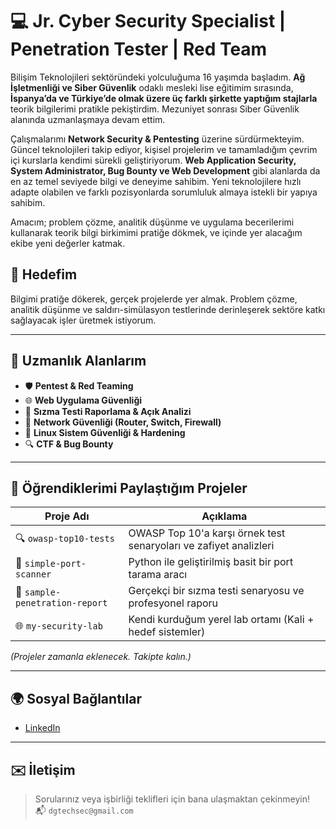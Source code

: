 # 💻 Jr. Cyber Security Specialist | Penetration Tester | Red Team

Bilişim Teknolojileri sektöründeki yolculuğuma 16 yaşımda başladım. **Ağ İşletmenliği ve Siber Güvenlik** odaklı mesleki lise eğitimim sırasında, **İspanya’da ve Türkiye’de olmak üzere üç farklı şirkette yaptığım stajlarla** teorik bilgilerimi pratikle pekiştirdim. Mezuniyet sonrası Siber Güvenlik alanında uzmanlaşmaya devam ettim.

Çalışmalarımı **Network Security & Pentesting** üzerine sürdürmekteyim. Güncel teknolojileri takip ediyor, kişisel projelerim ve tamamladığım çevrim içi kurslarla kendimi sürekli geliştiriyorum. **Web Application Security, System Administrator, Bug Bounty ve Web Development** gibi alanlarda da en az temel seviyede bilgi ve deneyime sahibim. Yeni teknolojilere hızlı adapte olabilen ve farklı pozisyonlarda sorumluluk almaya istekli bir yapıya sahibim.

Amacım; problem çözme, analitik düşünme ve uygulama becerilerimi kullanarak teorik bilgi birkimimi pratiğe dökmek, ve içinde yer alacağım ekibe yeni değerler katmak.

## 🚀 Hedefim
Bilgimi pratiğe dökerek, gerçek projelerde yer almak. Problem çözme, analitik düşünme ve saldırı-simülasyon testlerinde derinleşerek sektöre katkı sağlayacak işler üretmek istiyorum.

---

## 🔧 Uzmanlık Alanlarım

- 🛡 **Pentest & Red Teaming**
- 🌐 **Web Uygulama Güvenliği**
- 🧠 **Sızma Testi Raporlama & Açık Analizi**
- 📡 **Network Güvenliği (Router, Switch, Firewall)**
- 🐧 **Linux Sistem Güvenliği & Hardening**
- 🔍 **CTF & Bug Bounty**

---

## 🧠 Öğrendiklerimi Paylaştığım Projeler

| Proje Adı | Açıklama |
|----------|----------|
| 🔍 `owasp-top10-tests` | OWASP Top 10'a karşı örnek test senaryoları ve zafiyet analizleri |
| 🐍 `simple-port-scanner` | Python ile geliştirilmiş basit bir port tarama aracı |
| 📄 `sample-penetration-report` | Gerçekçi bir sızma testi senaryosu ve profesyonel raporu |
| 🌐 `my-security-lab` | Kendi kurduğum yerel lab ortamı (Kali + hedef sistemler) |

*(Projeler zamanla eklenecek. Takipte kalın.)*

---

## 🌍 Sosyal Bağlantılar

- [LinkedIn](https://www.linkedin.com/in/dogukang/)

---

## ✉️ İletişim
> Sorularınız veya işbirliği teklifleri için bana ulaşmaktan çekinmeyin!  
📬 `dgtechsec@gmail.com`
